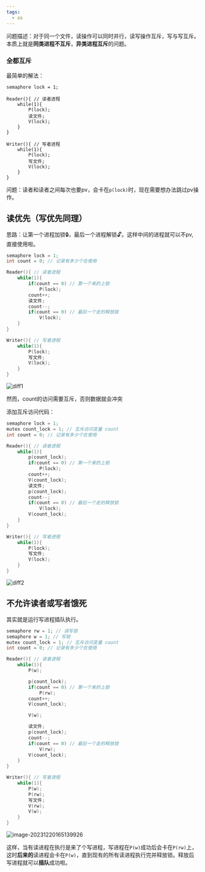 ```yaml
---
tags:
  - os
---
```


问题描述：对于同一个文件，读操作可以同时并行，读写操作互斥，写与写互斥。本质上就是**同类进程不互斥**，**异类进程互斥**的问题。



### 全都互斥

最简单的解法：

```pseudocode
semaphore lock = 1;

Reader(){ // 读者进程
    while(1){
        P(lock);
        读文件;
        V(lock);
    }
}

Writer(){ // 写者进程
    while(1){
        P(lock);
        写文件;
        V(lock);
    }
}
```

问题：读者和读者之间每次也要pv，会卡在`p(lock)`时，现在需要想办法跳过pv操作。



## 读优先（写优先同理）

思路：让第一个进程加锁🔒，最后一个进程解锁🔓。这样中间的进程就可以不pv, 直接使用啦。

```c
semaphore lock = 1;
int count = 0; // 记录有多少个在使用

Reader(){ // 读者进程
    while(1){
        if(count == 0) // 第一个来的上锁
            P(lock);
        count++;
        读文件;
        count--;
        if(count == 0) // 最后一个走的释放锁
            V(lock);
    }
}

Writer(){ // 写者进程
    while(1){
        P(lock);
        写文件;
        V(lock);
    }
}
```

![diff1](https://pic-1257412153.cos.ap-nanjing.myqcloud.com/images/2023%2F12%2F20%2Fimage-20231220164159279-70cc69.png)



然而，count的访问需要互斥，否则数据就会冲突

添加互斥访问代码：

```c
semaphore lock = 1;
mutex count_lock = 1; // 互斥访问变量 count
int count = 0; // 记录有多少个在使用

Reader(){ // 读者进程
    while(1){
        p(count_lock);
        if(count == 0) // 第一个来的上锁
            P(lock);
        count++;
        V(count_lock);
        读文件;
        p(count_lock);
        count--;
        if(count == 0) // 最后一个走的释放锁
            V(lock);
        V(count_lock);
    }
}

Writer(){ // 写者进程
    while(1){
        P(lock);
        写文件;
        V(lock);
    }
}
```

![diff2](https://pic-1257412153.cos.ap-nanjing.myqcloud.com/images/2023%2F12%2F20%2Fimage-20231220163951358-89b9d9.png)



## 不允许读者或写者饿死
其实就是运行写进程插队执行。
```c
semaphore rw = 1; // 读写锁
semaphore w = 1; // 写锁
mutex count_lock = 1; // 互斥访问变量 count
int count = 0; // 记录有多少个在使用

Reader(){ // 读者进程
    while(1){
        P(w);

        p(count_lock);
        if(count == 0) // 第一个来的上锁
            P(rw);
        count++;
        V(count_lock);

        V(w);

        读文件;
        p(count_lock);
        count--;
        if(count == 0) // 最后一个走的释放锁
            V(rw);
        V(count_lock);
    }
}

Writer(){ // 写者进程
    while(1){
        P(w);
        P(rw);
        写文件;
        V(rw);
        V(w);
    }
}
```

![image-20231220165139926](https://pic-1257412153.cos.ap-nanjing.myqcloud.com/images/2023%2F12%2F20%2Fimage-20231220165139926-0c410f.png)



这样，当有读进程在执行是来了个写进程，写进程在`P(w)`成功后会卡在`P(rw)`上，这时**后来的**读进程会卡在`P(w)`，直到现有的所有读进程执行完并释放锁。释放后写进程就可以**插队**成功啦。